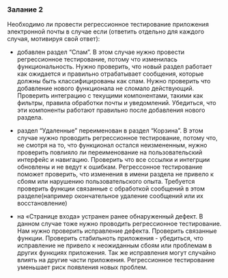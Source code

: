 ### Залание 2
Необходимо ли провести регрессионное тестирование приложения электронной почты в случае если (ответить отдельно для каждого случая, мотивируя свой ответ):

- добавлен раздел “Спам”. 
  В этом случае нужно провести регрессионное тестирование, потому что изменилась функциональность. Нужно проверить, что новый раздел работает как ожидается и правильно отрабатывает сообщения, которые должны быть классифицированы как спам. Нужно проверить что добавление нового функционала не сломало действующий. Проверить интеграцию с текущими компонентами, такими как фильтры, правила обработки почты и уведомлений. Убедиться, что эти компоненты работают правильно после добавления нового раздела. 
  

- раздел “Удаленные” переименован в раздел “Корзина”. 
  В этом случае нужно проводить регрессионное тестирование, потому что, не смотря на то, что функционал остался неизмененным, нужно проверить повлияло ли переименование на пользовательский интерфейс и навигацию. Проверить что все сссылки и интегрции обновлены и не ведут к ошибкам. Регрессонное тестирование поможет проверить, что изменения в имени раздела не привело к сбоям или нарушению пользовательского опыта. Требуется проверить функции связанные с обработкой сообщений в этом разделе(например окончательное удаление сообщений или их восстановление)

- на «Странице входа» устранен ранее обнаруженный дефект.
  В данном случае тоже нужно проводить регрессионное тестирование. Нам нужно проверить исправление дефекта. Проверить связанные функции. Проверить стабильноть приложения - убедиться, что исправление не привело к неожиданным сбоям или проблемам в других функциях приложения. Так же исправления могут случайно влиять на другие части приложения. Регрессионное тестирование уменьшает риск появления новых проблем.
